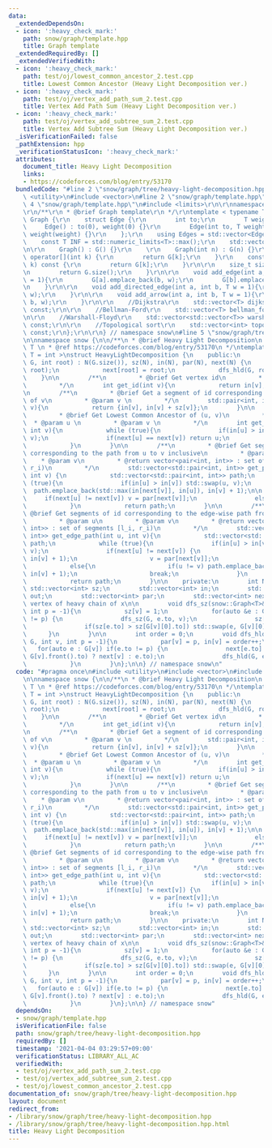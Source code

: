 ```yaml
---
data:
  _extendedDependsOn:
  - icon: ':heavy_check_mark:'
    path: snow/graph/template.hpp
    title: Graph template
  _extendedRequiredBy: []
  _extendedVerifiedWith:
  - icon: ':heavy_check_mark:'
    path: test/oj/lowest_common_ancestor_2.test.cpp
    title: Lowest Common Ancestor (Heavy Light Decomposition ver.)
  - icon: ':heavy_check_mark:'
    path: test/oj/vertex_add_path_sum_2.test.cpp
    title: Vertex Add Path Sum (Heavy Light Decomposition ver.)
  - icon: ':heavy_check_mark:'
    path: test/oj/vertex_add_subtree_sum_2.test.cpp
    title: Vertex Add Subtree Sum (Heavy Light Decomposition ver.)
  _isVerificationFailed: false
  _pathExtension: hpp
  _verificationStatusIcon: ':heavy_check_mark:'
  attributes:
    document_title: Heavy Light Decomposition
    links:
    - https://codeforces.com/blog/entry/53170
  bundledCode: "#line 2 \"snow/graph/tree/heavy-light-decomposition.hpp\"\n#include\
    \ <utility>\n#include <vector>\n#line 2 \"snow/graph/template.hpp\"\n\r\n#line\
    \ 4 \"snow/graph/template.hpp\"\n#include <limits>\r\n\r\nnamespace snow {\r\n\
    \r\n/**\r\n * @brief Graph template\r\n */\r\ntemplate < typename T >\r\nstruct\
    \ Graph {\r\n    struct Edge {\r\n        int to;\r\n        T weight;\r\n   \
    \     Edge() : to(0), weight(0) {}\r\n        Edge(int to, T weight) : to(to),\
    \ weight(weight) {}\r\n    };\r\n    using Edges = std::vector<Edge>;\r\n\r\n\
    \    const T INF = std::numeric_limits<T>::max();\r\n    std::vector<Edges> G;\r\
    \n\r\n    Graph() : G() {}\r\n    \r\n    Graph(int n) : G(n) {}\r\n\r\n    Edges&\
    \ operator[](int k) {\r\n        return G[k];\r\n    }\r\n    const Edges& operator[](int\
    \ k) const {\r\n        return G[k];\r\n    }\r\n\r\n    size_t size() const{\r\
    \n        return G.size();\r\n    }\r\n\r\n    void add_edge(int a, int b, T w\
    \ = 1){\r\n        G[a].emplace_back(b, w);\r\n        G[b].emplace_back(a, w);\r\
    \n    }\r\n\r\n    void add_directed_edge(int a, int b, T w = 1){\r\n        G[a].emplace_back(b,\
    \ w);\r\n    }\r\n\r\n    void add_arrow(int a, int b, T w = 1){\r\n        add_directed_edge(a,\
    \ b, w);\r\n    }\r\n\r\n    //Dijkstra\r\n    std::vector<T> dijkstra(int s)\
    \ const;\r\n\r\n    //Bellman-Ford\r\n    std::vector<T> bellman_ford(int s) const;\r\
    \n\r\n    //Warshall-Floyd\r\n    std::vector<std::vector<T>> warshall_floyd()\
    \ const;\r\n\r\n    //Topological sort\r\n    std::vector<int> topological_sort()\
    \ const;\r\n};\r\n\r\n} // namespace snow\n#line 5 \"snow/graph/tree/heavy-light-decomposition.hpp\"\
    \n\nnamespace snow {\n\n/**\n * @brief Heavy Light Decomposition\n * \n * @tparam\
    \ T \n * @ref https://codeforces.com/blog/entry/53170\n */\ntemplate < typename\
    \ T = int >\nstruct HeavyLightDecomposition {\n    public:\n        HeavyLightDecomposition(snow::Graph<T>&\
    \ G, int root) : N(G.size()), sz(N), in(N), par(N), next(N) {\n            dfs_sz(G,\
    \ root);\n            next[root] = root;\n            dfs_hld(G, root);\n    \
    \    }\n\n        /**\n         * @brief Get vertex id\n         * @param v \n\
    \         */\n        int get_id(int v){\n            return in[v];\n        }\n\
    \n        /**\n         * @brief Get a segment of id corresponding to the subtree\
    \ of v\n         * @param v \n         */\n        std::pair<int, int> get_subtree(int\
    \ v){\n            return {in[v], in[v] + sz[v]};\n        }\n\n        /**\n\
    \         * @brief Get Lowest Common Ancestor of (u, v)\n         * \n       \
    \  * @param u \n         * @param v \n         */\n        int get_lca(int u,\
    \ int v){\n            while (true){\n                if(in[u] > in[v]) std::swap(u,\
    \ v);\n                if(next[u] == next[v]) return u;\n                v = par[next[v]];\n\
    \            }\n        }\n\n        /**\n         * @brief Get segments of id\
    \ corresponding to the path from u to v inclusive\n         * @param u\n     \
    \    * @param v\n         * @return vector<pair<int, int>> : set of segments [l_i,\
    \ r_i)\n         */\n        std::vector<std::pair<int, int>> get_path(int u,\
    \ int v) {\n            std::vector<std::pair<int, int>> path;\n            while\
    \ (true){\n                if(in[u] > in[v]) std::swap(u, v);\n              \
    \  path.emplace_back(std::max(in[next[v]], in[u]), in[v] + 1);\n\n           \
    \     if(next[u] != next[v]) v = par[next[v]];\n                else break;\n\
    \            }\n            return path;\n        }\n\n        /**\n         *\
    \ @brief Get segments of id corresponding to the edge-wise path from u to v inclusive\n\
    \         * @param u\n         * @param v\n         * @return vector<pair<int,\
    \ int>> : set of segments [l_i, r_i)\n         */\n        std::vector<std::pair<int,\
    \ int>> get_edge_path(int u, int v){\n            std::vector<std::pair<int, int>>\
    \ path;\n            while (true){\n                if(in[u] > in[v]) std::swap(u,\
    \ v);\n                if(next[u] != next[v]) {\n                    path.emplace_back(in[next[v]],\
    \ in[v] + 1);\n                    v = par[next[v]];\n                }\n    \
    \            else{\n                    if(u != v) path.emplace_back(in[u] + 1,\
    \ in[v] + 1);\n                    break;\n                }\n            }\n\
    \            return path;\n        }\n\n    private:\n        int N;\n       \
    \ std::vector<int> sz;\n        std::vector<int> in;\n        std::vector<int>\
    \ out;\n        std::vector<int> par;\n        std::vector<int> next; // last\
    \ vertex of heavy chain of x\n\n        void dfs_sz(snow::Graph<T>& G, int v,\
    \ int p = -1){\n            sz[v] = 1;\n            for(auto &e : G[v]) if(e.to\
    \ != p) {\n                dfs_sz(G, e.to, v);\n                sz[v] += sz[e.to];\n\
    \                if(sz[e.to] > sz[G[v][0].to]) std::swap(e, G[v][0]);\n      \
    \      }\n        }\n\n        int order = 0;\n        void dfs_hld(snow::Graph<T>&\
    \ G, int v, int p = -1){\n            par[v] = p, in[v] = order++;\n         \
    \   for(auto e : G[v]) if(e.to != p) {\n                next[e.to] = ((e.to ==\
    \ G[v].front().to) ? next[v] : e.to);\n                dfs_hld(G, e.to, v);\n\
    \            }\n        }\n};\n\n} // namespace snow\n"
  code: "#pragma once\n#include <utility>\n#include <vector>\n#include \"snow/graph/template.hpp\"\
    \n\nnamespace snow {\n\n/**\n * @brief Heavy Light Decomposition\n * \n * @tparam\
    \ T \n * @ref https://codeforces.com/blog/entry/53170\n */\ntemplate < typename\
    \ T = int >\nstruct HeavyLightDecomposition {\n    public:\n        HeavyLightDecomposition(snow::Graph<T>&\
    \ G, int root) : N(G.size()), sz(N), in(N), par(N), next(N) {\n            dfs_sz(G,\
    \ root);\n            next[root] = root;\n            dfs_hld(G, root);\n    \
    \    }\n\n        /**\n         * @brief Get vertex id\n         * @param v \n\
    \         */\n        int get_id(int v){\n            return in[v];\n        }\n\
    \n        /**\n         * @brief Get a segment of id corresponding to the subtree\
    \ of v\n         * @param v \n         */\n        std::pair<int, int> get_subtree(int\
    \ v){\n            return {in[v], in[v] + sz[v]};\n        }\n\n        /**\n\
    \         * @brief Get Lowest Common Ancestor of (u, v)\n         * \n       \
    \  * @param u \n         * @param v \n         */\n        int get_lca(int u,\
    \ int v){\n            while (true){\n                if(in[u] > in[v]) std::swap(u,\
    \ v);\n                if(next[u] == next[v]) return u;\n                v = par[next[v]];\n\
    \            }\n        }\n\n        /**\n         * @brief Get segments of id\
    \ corresponding to the path from u to v inclusive\n         * @param u\n     \
    \    * @param v\n         * @return vector<pair<int, int>> : set of segments [l_i,\
    \ r_i)\n         */\n        std::vector<std::pair<int, int>> get_path(int u,\
    \ int v) {\n            std::vector<std::pair<int, int>> path;\n            while\
    \ (true){\n                if(in[u] > in[v]) std::swap(u, v);\n              \
    \  path.emplace_back(std::max(in[next[v]], in[u]), in[v] + 1);\n\n           \
    \     if(next[u] != next[v]) v = par[next[v]];\n                else break;\n\
    \            }\n            return path;\n        }\n\n        /**\n         *\
    \ @brief Get segments of id corresponding to the edge-wise path from u to v inclusive\n\
    \         * @param u\n         * @param v\n         * @return vector<pair<int,\
    \ int>> : set of segments [l_i, r_i)\n         */\n        std::vector<std::pair<int,\
    \ int>> get_edge_path(int u, int v){\n            std::vector<std::pair<int, int>>\
    \ path;\n            while (true){\n                if(in[u] > in[v]) std::swap(u,\
    \ v);\n                if(next[u] != next[v]) {\n                    path.emplace_back(in[next[v]],\
    \ in[v] + 1);\n                    v = par[next[v]];\n                }\n    \
    \            else{\n                    if(u != v) path.emplace_back(in[u] + 1,\
    \ in[v] + 1);\n                    break;\n                }\n            }\n\
    \            return path;\n        }\n\n    private:\n        int N;\n       \
    \ std::vector<int> sz;\n        std::vector<int> in;\n        std::vector<int>\
    \ out;\n        std::vector<int> par;\n        std::vector<int> next; // last\
    \ vertex of heavy chain of x\n\n        void dfs_sz(snow::Graph<T>& G, int v,\
    \ int p = -1){\n            sz[v] = 1;\n            for(auto &e : G[v]) if(e.to\
    \ != p) {\n                dfs_sz(G, e.to, v);\n                sz[v] += sz[e.to];\n\
    \                if(sz[e.to] > sz[G[v][0].to]) std::swap(e, G[v][0]);\n      \
    \      }\n        }\n\n        int order = 0;\n        void dfs_hld(snow::Graph<T>&\
    \ G, int v, int p = -1){\n            par[v] = p, in[v] = order++;\n         \
    \   for(auto e : G[v]) if(e.to != p) {\n                next[e.to] = ((e.to ==\
    \ G[v].front().to) ? next[v] : e.to);\n                dfs_hld(G, e.to, v);\n\
    \            }\n        }\n};\n\n} // namespace snow"
  dependsOn:
  - snow/graph/template.hpp
  isVerificationFile: false
  path: snow/graph/tree/heavy-light-decomposition.hpp
  requiredBy: []
  timestamp: '2021-04-04 03:29:57+09:00'
  verificationStatus: LIBRARY_ALL_AC
  verifiedWith:
  - test/oj/vertex_add_path_sum_2.test.cpp
  - test/oj/vertex_add_subtree_sum_2.test.cpp
  - test/oj/lowest_common_ancestor_2.test.cpp
documentation_of: snow/graph/tree/heavy-light-decomposition.hpp
layout: document
redirect_from:
- /library/snow/graph/tree/heavy-light-decomposition.hpp
- /library/snow/graph/tree/heavy-light-decomposition.hpp.html
title: Heavy Light Decomposition
---
```


